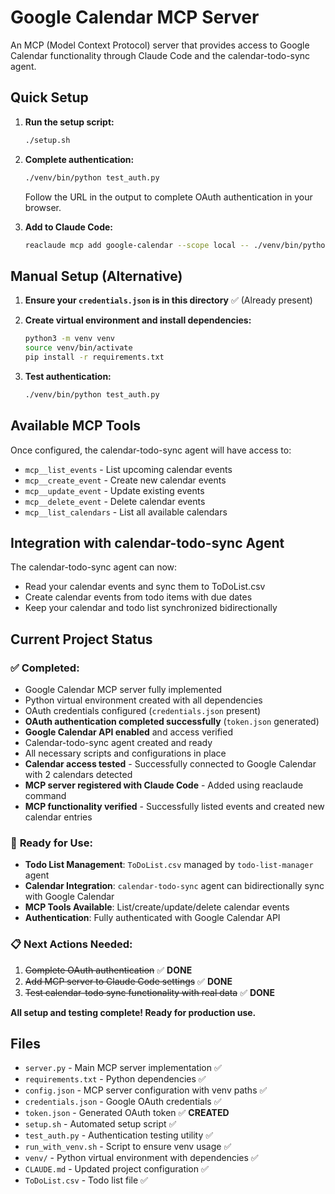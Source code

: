 # Google Calendar MCP Server

An MCP (Model Context Protocol) server that provides access to Google Calendar functionality through Claude Code and the calendar-todo-sync agent.

## Quick Setup

1. **Run the setup script:**
   ```bash
   ./setup.sh
   ```

2. **Complete authentication:**
   ```bash
   ./venv/bin/python test_auth.py
   ```
   Follow the URL in the output to complete OAuth authentication in your browser.

3. **Add to Claude Code:**
   ```bash
   reaclaude mcp add google-calendar --scope local -- ./venv/bin/python server.py
   ```

## Manual Setup (Alternative)

1. **Ensure your `credentials.json` is in this directory** ✅ (Already present)

2. **Create virtual environment and install dependencies:**
   ```bash
   python3 -m venv venv
   source venv/bin/activate
   pip install -r requirements.txt
   ```

3. **Test authentication:**
   ```bash
   ./venv/bin/python test_auth.py
   ```

## Available MCP Tools

Once configured, the calendar-todo-sync agent will have access to:

- `mcp__list_events` - List upcoming calendar events
- `mcp__create_event` - Create new calendar events
- `mcp__update_event` - Update existing events
- `mcp__delete_event` - Delete calendar events
- `mcp__list_calendars` - List all available calendars

## Integration with calendar-todo-sync Agent

The calendar-todo-sync agent can now:
- Read your calendar events and sync them to ToDoList.csv
- Create calendar events from todo items with due dates
- Keep your calendar and todo list synchronized bidirectionally

## Current Project Status

### ✅ **Completed:**
- Google Calendar MCP server fully implemented
- Python virtual environment created with all dependencies
- OAuth credentials configured (`credentials.json` present)
- **OAuth authentication completed successfully** (`token.json` generated)
- **Google Calendar API enabled** and access verified
- Calendar-todo-sync agent created and ready
- All necessary scripts and configurations in place
- **Calendar access tested** - Successfully connected to Google Calendar with 2 calendars detected
- **MCP server registered with Claude Code** - Added using reaclaude command
- **MCP functionality verified** - Successfully listed events and created new calendar entries

### 🔄 **Ready for Use:**
- **Todo List Management**: `ToDoList.csv` managed by `todo-list-manager` agent
- **Calendar Integration**: `calendar-todo-sync` agent can bidirectionally sync with Google Calendar
- **MCP Tools Available**: List/create/update/delete calendar events
- **Authentication**: Fully authenticated with Google Calendar API

### 📋 **Next Actions Needed:**
1. ~~Complete OAuth authentication~~ ✅ **DONE**
2. ~~Add MCP server to Claude Code settings~~ ✅ **DONE**
3. ~~Test calendar-todo sync functionality with real data~~ ✅ **DONE**

**All setup and testing complete! Ready for production use.**

## Files

- `server.py` - Main MCP server implementation ✅
- `requirements.txt` - Python dependencies ✅
- `config.json` - MCP server configuration with venv paths ✅
- `credentials.json` - Google OAuth credentials ✅
- `token.json` - Generated OAuth token ✅ **CREATED**
- `setup.sh` - Automated setup script ✅
- `test_auth.py` - Authentication testing utility ✅
- `run_with_venv.sh` - Script to ensure venv usage ✅
- `venv/` - Python virtual environment with dependencies ✅
- `CLAUDE.md` - Updated project configuration ✅
- `ToDoList.csv` - Todo list file ✅